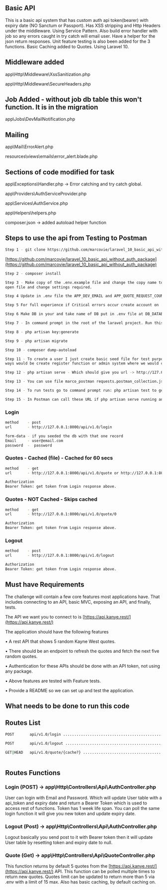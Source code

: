 ## Basic API

This is a basic api system that has custom auth api token(bearer) with expiry date (NO Sanctum or Passport). Has XSS stripping and Http Headers under the middleware. Using Service Pattern. Also build error handler with job so any errors caught in try catch will email user.
Have a helper for the json return responses. Unit feature testing is also been added for the 3 functions. Basic Caching added to Quotes. Using Laravel 10.

## Middleware added
app\Http\Middleware\XssSanitization.php

app\Http\Middleware\SecureHeaders.php

## Job Added - without job db table this won't function. It is in the migration
app\Jobs\DevMailNotification.php

## Mailing
app\Mail\ErrorAlert.php

resources\views\emails\error_alert.blade.php

## Sections of code modified for task
app\Exceptions\Handler.php -> Error catching and try catch global.

app\Providers\AuthServiceProvider.php

app\Services\AuthService.php

app\Helpers\helpers.php

composer.json -> added autoload helper function


## Steps to use the api from Testing to Postman
```bash
Step 1 - git clone https://github.com/marcovie/laravel_10_basic_api_without_auth_package
```
[https://github.com/marcovie/laravel_10_basic_api_without_auth_package](https://github.com/marcovie/laravel_10_basic_api_without_auth_package)
```bash
Step 2 - composer install

Step 3 - Make copy of the .env.example file and change the copy name to .env,
open file and change settings required.

Step 4 Update in .env file the APP_DEV_EMAIL and APP_QUOTE_REQUEST_COUNT. APP_DEV_EMAIL is email address where errors will be sent. APP_QUOTE_REQUEST_COUNT is quote limit.

Step 5 For full experience if Critical errors occur create account on [https://mailtrap.io/](https://mailtrap.io/) and put username and password into .env file but not required as shouldt have Critical but it is there for real system etc..

Step 6 Make DB in your and take name of DB put in .env file at DB_DATABASE make sure to update username password that is related to you connections string

Step 7 - In command prompt in the root of the laravel project. Run this commands below:

Step 8 - php artisan key:generate

Step 9 - php artisan migrate

Step 10 - composer dump-autoload

Step 11 - To create a user I just create basic seed file for test purpose. Please run php artisan db:seed --class=UsersTableSeeder to create user and email => user@email.com, password => password. Password is encrypted in DB. Other 
ways would be create register function or admin system where we would create a user for client that accessing our API. 

Step 12 - php artisan serve - Which should give you url -> http://127.0.0.1:8000

Step 13 - You can use file marco_postman requests.postman_collection.json in root to import into Postman. Remember this must be run once to get basic user in DB run php artisan db:seed --class=UsersTableSeeder. Then can use Postman

Step 14 - To run tests go to command prompt run: php artisan test to get tests to run. 

Step 15 - In Postman can call these URL if php artisan serve running and IP/address is same. Please see steps below
```
### Login
```bash
method    - post
url       - http://127.0.0.1:8000/api/v1.0/login

form-data - if you seeded the db with that one record
Email     - user@email.com
password  -  password
```
### Quotes - Cached (file) - Cached for 60 secs
```bash
method    - get
url       - http://127.0.0.1:8000/api/v1.0/quote or http://127.0.0.1:8000/api/v1.0/quote/1

Authorization
Bearer Token: get token from Login response above.
```

### Quotes - NOT Cached - Skips cached
```bash
method    - get
url       - http://127.0.0.1:8000/api/v1.0/quote/0

Authorization
Bearer Token: get token from Login response above.
```

### Logout
```bash
method    - post
url       - http://127.0.0.1:8000/api/v1.0/logout

Authorization
Bearer Token: get token from Login response above.
```

## Must have Requirements 

The challenge will contain a few core features most applications have. That includes connecting to an
API, basic MVC, exposing an API, and finally, tests.

The API we want you to connect to is [https://api.kanye.rest/](https://api.kanye.rest/)

The application should have the following features

• A rest API that shows 5 random Kayne West quotes.

• There should be an endpoint to refresh the quotes and fetch the next five random quotes.

• Authentication for these APIs should be done with an API token, not using any package.

• Above features are tested with Feature tests.

• Provide a README so we can set up and test the application.


## What needs to be done to run this code

## Routes List
```bash
POST       api/v1.0/login ............................................................................................................................................. login › Api\AuthController@login

POST       api/v1.0/logout .......................................................................................................................................... logout › Api\AuthController@logout
  
GET|HEAD   api/v1.0/quote/{cache?} ................................................................................................................................... quote › Api\QuoteController@index
  
```

## Routes Functions
### Login (POST) -> app\Http\Controllers\Api\AuthController.php

User can login with Email and Password. Which will update User table with a api_token and expiry date and return a Bearer Token which is used to access rest of functions. Token has 1 week life span. 
You can poll the same login function it will give you new token and update expiry date.

### Logout (Post) -> app\Http\Controllers\Api\AuthController.php

Logout basically you send post to it with Bearer token then it will update User table by resetting token and expiry date to null.

### Quote (Get) -> app\Http\Controllers\Api\QuoteController.php

This function returns by default 5 quotes from the [https://api.kanye.rest/](https://api.kanye.rest/) API. This function can be polled multiple times to return new quotes. Quotes limit can be updated to return more than 5 via .env with a limit of 15 max. Also has basic caching, by default caching on.
